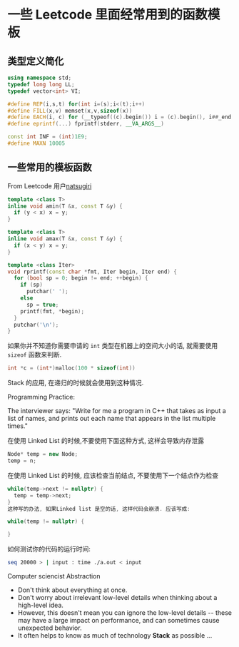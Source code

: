 # 一些 Leetcode 里面经常用到的函数模板

## 类型定义简化

```cpp
using namespace std;
typedef long long LL;
typedef vector<int> VI;

#define REP(i,s,t) for(int i=(s);i<(t);i++)
#define FILL(x,v) memset(x,v,sizeof(x))
#define EACH(i, c) for (__typeof((c).begin()) i = (c).begin(), i##_end = (c).end(); i != i##_end; ++i)
#define eprintf(...) fprintf(stderr, __VA_ARGS__)

const int INF = (int)1E9;
#define MAXN 10005
```

## 一些常用的模板函数

From Leetcode 用户[natsugiri](https://leetcode.com/natsugiri/)

```cpp
template <class T>
inline void amin(T &x, const T &y) {
  if (y < x) x = y;
}

template <class T>
inline void amax(T &x, const T &y) {
  if (x < y) x = y;
}

template <class Iter>
void rprintf(const char *fmt, Iter begin, Iter end) {
  for (bool sp = 0; begin != end; ++begin) {
    if (sp)
      putchar(' ');
    else
      sp = true;
    printf(fmt, *begin);
  }
  putchar('\n');
}
```

如果你并不知道你需要申请的 `int` 类型在机器上的空间大小的话, 就需要使用 `sizeof` 函数来判断.

```cpp
int *c = (int*)malloc(100 * sizeof(int))
```

Stack 的应用, 在递归的时候就会使用到这种情况.

Programming Practice:

The interviewer says: "Write for me a program in C++ that takes as input a list of names, and prints out each name that appears in the list multiple times."

在使用 Linked List 的时候,不要使用下面这种方式, 这样会导致内存泄露

```cpp
Node* temp = new Node;
temp = n;
```

在使用 Linked List 的时候, 应该检查当前结点, 不要使用下一个结点作为检查

```cpp
while(temp->next != nullptr) {
  temp = temp->next;
}
这种写的办法, 如果Linked list 是空的话, 这样代码会崩溃. 应该写成:

while(temp != nullptr) {

}
```

如何测试你的代码的运行时间:

```bash
seq 20000 > | input : time ./a.out < input
```


Computer sciencist Abstraction

* Don't think about everything at once.
* Don't worry about irrelevant low-level details when thinking about a high-level idea.
* However, this doesn't mean you can ignore the low-level details -- these may have a large impact on performance, and can sometimes cause unexpected behavior.
* It often helps to know as much of technology **Stack** as possible ...